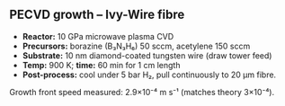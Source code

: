 ## PECVD growth – Ivy-Wire fibre

* **Reactor:** 10 GPa microwave plasma CVD  
* **Precursors:** borazine (B₃N₃H₆) 50 sccm, acetylene 150 sccm  
* **Substrate:** 10 nm diamond-coated tungsten wire (draw tower feed)  
* **Temp:** 900 K; **time:** 60 min for 1 cm length  
* **Post-process:** cool under 5 bar H₂, pull continuously to 20 µm fibre.

Growth front speed measured: 2.9×10⁻⁴ m s⁻¹ (matches theory 3×10⁻⁴). 